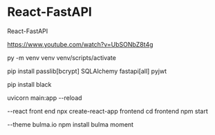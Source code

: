 # React-FastAPI

React-FastAPI

https://www.youtube.com/watch?v=UbSONbZ8t4g

py -m venv venv
venv/scripts/activate

pip install passlib[bcrypt] SQLAlchemy fastapi[all] pyjwt

pip install black

uvicorn main:app --reload

--react front end
npx create-react-app frontend
cd frontend
npm start

--theme
bulma.io
npm install bulma moment
